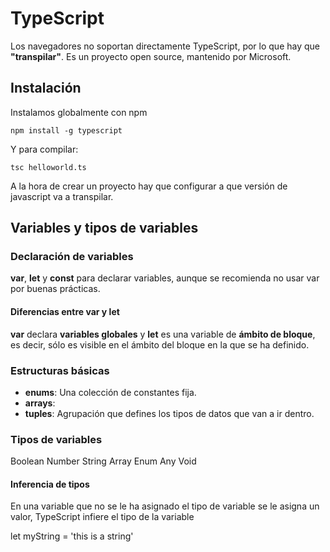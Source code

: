 # TypeScript

Los navegadores no soportan directamente TypeScript, por lo que hay que **"transpilar"**. Es un proyecto open source, mantenido por Microsoft.

## Instalación

Instalamos globalmente con npm
````
npm install -g typescript
````

Y para compilar:
```
tsc helloworld.ts
```

A la hora de crear un proyecto hay que configurar a que versión de javascript va a transpilar.

## Variables y tipos de variables

### Declaración de variables

**var**, **let** y **const** para declarar variables, aunque se recomienda no usar var por buenas prácticas.

#### Diferencias entre var y let

**var** declara **variables globales** y **let** es una variable de **ámbito de bloque**, es decir, sólo es visible en el ámbito del bloque en la que se ha definido.

### Estructuras básicas

* **enums**: Una colección de constantes fija.
* **arrays**: 
* **tuples**: Agrupación que defines los tipos de datos que van a ir dentro.

### Tipos de variables

Boolean
Number
String
Array
Enum
Any
Void

#### Inferencia de tipos

En una variable que no se le ha asignado el tipo de variable se le asigna un valor, TypeScript infiere el tipo de la variable

let myString = 'this is a string'